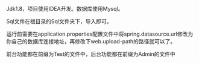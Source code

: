 Jdk1.8，项目使用IDEA开发。数据库使用Mysql。

Sql文件在根目录的Sql文件夹下，导入即可。

运行前需要在application.properties配置文件中将spring.datasource.url修改为你自己的数据库连接地址，再修改下web.upload-path的路径就可以了。 

前台功能都在前缀为Test的文件中，后台功能都在前缀为Admin的文件中
